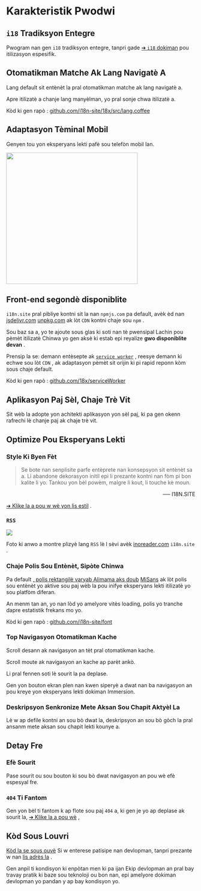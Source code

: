 # Karakteristik Pwodwi

## `i18` Tradiksyon Entegre

Pwogram nan gen `i18` tradiksyon entegre, tanpri gade [➔ `i18` dokiman](/i18) pou itilizasyon espesifik.

## Otomatikman Matche Ak Lang Navigatè A

Lang default sit entènèt la pral otomatikman matche ak lang navigatè a.

Apre itilizatè a chanje lang manyèlman, yo pral sonje chwa itilizatè a.

Kòd ki gen rapò : [github.com/i18n-site/18x/src/lang.coffee](https://github.com/i18n-site/18x/blob/main/src/lang.coffee)

## Adaptasyon Tèminal Mobil

Genyen tou yon eksperyans lekti pafè sou telefòn mobil lan.

<img src="//p.3ti.site/1721379497.avif" width="350px">

## <a rel=id href="#ha" id="ha"></a> Front-end segondè disponiblite

`i18n.site` pral pibliye kontni sit la nan `npmjs.com` pa default, avèk èd nan [jsdelivr.com](//jsdelivr.com) [unpkg.com](//unpkg.com) ak lòt `CDN` kontni chaje sou `npm` .

Sou baz sa a, yo te ajoute sous glas ki soti nan tè pwensipal Lachin pou pèmèt itilizatè Chinwa yo gen aksè ki estab epi reyalize **gwo disponiblite devan** .

Prensip la se: demann entèsepte ak [`service worker`](https://developer.mozilla.org/docs/Web/API/Service_Worker_API) , reesye demann ki echwe sou lòt `CDN` , ak adaptasyon pèmèt sit orijin ki pi rapid reponn kòm sous chaje default.

Kòd ki gen rapò : [github.com/18x/serviceWorker](https://github.com/i18n-site/18x/tree/main/serviceWorker)

## Aplikasyon Paj Sèl, Chaje Trè Vit

Sit wèb la adopte yon achitekti aplikasyon yon sèl paj, ki pa gen okenn rafrechi lè chanje paj ak chaje trè vit.

## Optimize Pou Eksperyans Lekti

### Style Ki Byen Fèt

> Se bote nan senplisite parfe entèprete nan konsepsyon sit entènèt sa a.
> Li abandone dekorasyon initil epi li prezante kontni nan fòm pi bon kalite li yo.
> Tankou yon bèl powèm, malgre li kout, li touche kè moun.

<p style="text-align:right">── I18N.SITE</p>

[➔ Klike la a pou w wè yon lis estil](/i18n.site/md/styl) .

### `RSS`

![](//p.3ti.site/1725541085.avif)

Foto ki anwo a montre plizyè lang `RSS` lè l sèvi avèk [inoreader.com](//inoreader.com) `i18n.site` .

### Chaje Polis Sou Entènèt, Sipòte Chinwa

Pa default [, polis rektangilè varyab Alimama aks doub](https://www.iconfont.cn/fonts/detail?cnid=pOvFIr086ADR) [MiSans](https://hyperos.mi.com/font/zh/download/) ak lòt polis sou entènèt yo aktive sou paj wèb la pou inifye eksperyans lekti itilizatè yo sou platfòm diferan.

An menm tan an, yo nan lòd yo amelyore vitès loading, polis yo tranche dapre estatistik frekans mo yo.

Kòd ki gen rapò : [github.com/i18n-site/font](https://github.com/i18n-site/font)

### Top Navigasyon Otomatikman Kache

Scroll desann ak navigasyon an tèt pral otomatikman kache.

Scroll moute ak navigasyon an kache ap parèt ankò.

Li pral fennen soti lè sourit la pa deplase.

Gen yon bouton ekran plen nan kwen siperyè a dwat nan ba navigasyon an pou kreye yon eksperyans lekti dokiman Immersion.

### Deskripsyon Senkronize Mete Aksan Sou Chapit Aktyèl La

Lè w ap defile kontni an sou bò dwat la, deskripsyon an sou bò gòch la pral ansanm mete aksan sou chapit lekti kounye a.

## Detay Fre

### Efè Sourit

Pase sourit ou sou bouton ki sou bò dwat navigasyon an pou wè efè espesyal fre.

### `404` Ti Fantom

Gen yon bèl ti fantom k ap flote sou paj `404` a, ki gen je yo ap deplase ak sourit la, [➔ Klike la a pou wè](/404) ,

## Kòd Sous Louvri

[Kòd la se sous ouvè](/i18n.site/c/src) Si w enterese patisipe nan devlopman, tanpri prezante w nan [lis adrès la](//groups.google.com/u/2/g/i18n-site) .

Gen anpil ti kondisyon ki enpòtan men ki pa ijan Ekip devlopman an pral bay travay pratik ki baze sou teknoloji ou bon nan, epi amelyore dokiman devlopman yo pandan y ap bay kondisyon yo.